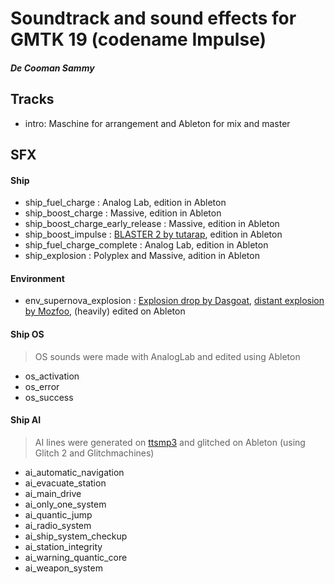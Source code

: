 # Soundtrack and sound effects for GMTK 19 (codename Impulse)
##### De Cooman Sammy

## Tracks

* intro: Maschine for arrangement and Ableton for mix and master

## SFX

#### Ship

* ship\_fuel\_charge : Analog Lab, edition in Ableton
* ship\_boost\_charge : Massive, edition in Ableton
* ship\_boost\_charge\_early\_release : Massive, edition in Ableton
* ship\_boost\_impulse : [BLASTER 2 by tutarap](https://freesound.org/people/tutarap/sounds/366007/), edition in Ableton
* ship\_fuel\_charge\_complete : Analog Lab, edition in Ableton
* ship\_explosion : Polyplex and Massive, adition in Ableton

#### Environment

* env\_supernova\_explosion : [Explosion drop by Dasgoat](https://freesound.org/people/Dasgoat/sounds/361592/), [distant explosion by Mozfoo](https://freesound.org/people/Mozfoo/sounds/436871/), (heavily) edited on Ableton

#### Ship OS
> OS sounds were made with AnalogLab and edited using Ableton

* os\_activation
* os\_error
* os\_success

#### Ship AI
> AI lines were generated on [ttsmp3](https://ttsmp3.com/) and glitched on Ableton (using Glitch 2 and Glitchmachines)

* ai\_automatic\_navigation
* ai\_evacuate\_station
* ai\_main\_drive
* ai\_only\_one\_system
* ai\_quantic\_jump
* ai\_radio\_system
* ai\_ship\_system\_checkup
* ai\_station\_integrity
* ai\_warning\_quantic\_core
* ai\_weapon\_system
